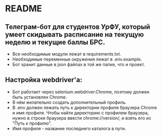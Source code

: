 # README

## Телеграм-бот для студентов УрФУ, который умеет скидывать расписание на текущую неделю и текущие баллы БРС.

- Все необходимые модули лежат в requirements.txt.
- Необходимые переменные окружения лежат в .env.example.
- Бот хранит данные в json файлах в той же папке, что и проект.

## Настройка webdriver'а:

- Бот работает через selenium.webdriver.Chrome, поэтому должен быть установлен Chrome. 
- В нём желательно создать дополнительный профиль.
- В .env должен лежать путь к директории профиля браузера Chrome и имя профиля. Чтобы найти директорию с профилем браузера, нужно в строке браузера ввести chrome://version/, и взять его из "Путь к профилю".
- Имя профиля - название последнего каталога в пути.
